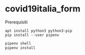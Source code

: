 # covid19italia_form

Prerequisiti
```
apt install python3 python3-pip
pip install --user pipenv
```

```bash
pipenv shell
pipenv install
```